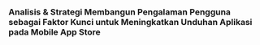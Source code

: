 ### Analisis & Strategi Membangun Pengalaman Pengguna sebagai Faktor Kunci untuk Meningkatkan Unduhan Aplikasi pada Mobile App Store
